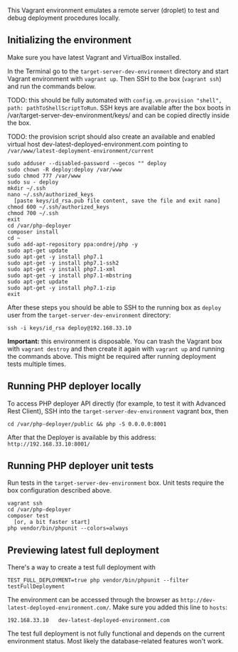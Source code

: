 This Vagrant environment emulates a remote server (droplet) to test and debug deployment procedures locally. 

## Initializing the environment

Make sure you have latest Vagrant and VirtualBox installed.

In the Terminal go to the `target-server-dev-environment` directory and start Vagrant environment with `vagrant up`. Then SSH to the box (`vagrant ssh`) and run the commands below. 

TODO: this should be fully automated with `config.vm.provision "shell", path: pathToShellScriptToRun`. SSH keys are available after the box boots in /var/target-server-dev-environment/keys/ and can be copied directly inside the box.

TODO: the provision script should also create an available and enabled virtual host dev-latest-deployed-environment.com pointing to `/var/www/latest-deployment-environment/current`

```
sudo adduser --disabled-password --gecos "" deploy
sudo chown -R deploy:deploy /var/www
sudo chmod 777 /var/www
sudo su - deploy
mkdir ~/.ssh
nano ~/.ssh/authorized_keys
  [paste keys/id_rsa.pub file content, save the file and exit nano]
chmod 600 ~/.ssh/authorized_keys
chmod 700 ~/.ssh
exit
cd /var/php-deployer
composer install
cd ~
sudo add-apt-repository ppa:ondrej/php -y
sudo apt-get update
sudo apt-get -y install php7.1
sudo apt-get -y install php7.1-ssh2
sudo apt-get -y install php7.1-xml
sudo apt-get -y install php7.1-mbstring
sudo apt-get update
sudo apt-get -y install php7.1-zip
exit
```

After these steps you should be able to SSH to the running box as `deploy` user from the `target-server-dev-environment` directory: 

```
ssh -i keys/id_rsa deploy@192.168.33.10
```

**Important:** this environment is disposable. You can trash the Vagrant box with `vagrant destroy` and then create it again with `vagrant up` and running the commands above. This might be required after running deployment tests multiple times.

## Running PHP deployer locally

To access PHP deployer API directly (for example, to test it with Advanced Rest Client), SSH into the `target-server-dev-environment` vagrant box, then

```
cd /var/php-deployer/public && php -S 0.0.0.0:8001
```

After that the Deployer is available by this address: `http://192.168.33.10:8001/`

## Running PHP deployer unit tests

Run tests in the `target-server-dev-environment` box. Unit tests require the box configuration described above.

```
vagrant ssh
cd /var/php-deployer
composer test 
  [or, a bit faster start]
php vendor/bin/phpunit --colors=always 
```
## Previewing latest full deployment

There's a way to create a test full deployment with

```
TEST_FULL_DEPLOYMENT=true php vendor/bin/phpunit --filter testFullDeployment
```

The environment can be accessed through the browser as `http://dev-latest-deployed-environment.com/`. Make sure you added this line to `hosts`:

```
192.168.33.10   dev-latest-deployed-environment.com
```

The test full deployment is not fully functional and depends on the current environment status. Most likely the database-related features won't work.
